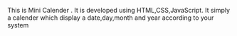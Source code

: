 This is Mini Calender .
It is developed using HTML,CSS,JavaScript.
It simply a calender which display a date,day,month and year according to your system
